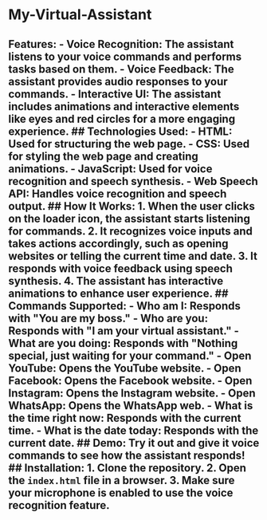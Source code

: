 # My-Virtual-Assistant
 ## Features: - **Voice Recognition**: The assistant listens to your voice commands and performs tasks based on them. - **Voice Feedback**: The assistant provides audio responses to your commands. - **Interactive UI**: The assistant includes animations and interactive elements like eyes and red circles for a more engaging experience.  ## Technologies Used: - **HTML**: Used for structuring the web page. - **CSS**: Used for styling the web page and creating animations. - **JavaScript**: Used for voice recognition and speech synthesis. - **Web Speech API**: Handles voice recognition and speech output.  ## How It Works: 1. When the user clicks on the loader icon, the assistant starts listening for commands. 2. It recognizes voice inputs and takes actions accordingly, such as opening websites or telling the current time and date. 3. It responds with voice feedback using speech synthesis. 4. The assistant has interactive animations to enhance user experience.  ## Commands Supported: - **Who am I**: Responds with "You are my boss." - **Who are you**: Responds with "I am your virtual assistant." - **What are you doing**: Responds with "Nothing special, just waiting for your command." - **Open YouTube**: Opens the YouTube website. - **Open Facebook**: Opens the Facebook website. - **Open Instagram**: Opens the Instagram website. - **Open WhatsApp**: Opens the WhatsApp web. - **What is the time right now**: Responds with the current time. - **What is the date today**: Responds with the current date.  ## Demo: Try it out and give it voice commands to see how the assistant responds!  ## Installation: 1. Clone the repository. 2. Open the `index.html` file in a browser. 3. Make sure your microphone is enabled to use the voice recognition feature.
